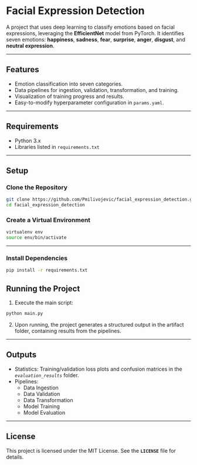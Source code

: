 # Facial Expression Detection

A project that uses deep learning to classify emotions based on facial expressions, leveraging the **EfficientNet** model from PyTorch. It identifies seven emotions: **happiness**, **sadness**, **fear**, **surprise**, **anger**, **disgust**, and **neutral expression**.

---

## Features

- Emotion classification into seven categories.
- Data pipelines for ingestion, validation, transformation, and training.
- Visualization of training progress and results.
- Easy-to-modify hyperparameter configuration in `params.yaml`.

---

## Requirements

- Python 3.x
- Libraries listed in `requirements.txt`

---

## Setup

### Clone the Repository
```bash
git clone https://github.com/Pmilivojevic/facial_expression_detection.git
cd facial_expression_detection
```

### Create a Virtual Environment
```bash
virtualenv env
source env/bin/activate
```

---

### Install Dependencies
```bash
pip install -r requirements.txt
```

## Running the Project
1. Execute the main script:

```bash
python main.py
```

2. Upon running, the project generates a structured output in the artifact folder, containing results from the pipelines.

---

## Outputs
- Statistics: Training/validation loss plots and confusion matrices in the *`evaluation_results`* folder.
- Pipelines:
    - Data Ingestion
    - Data Validation
    - Data Transformation
    - Model Training
    - Model Evaluation

---

## License
This project is licensed under the MIT License. See the **`LICENSE`** file for details.
